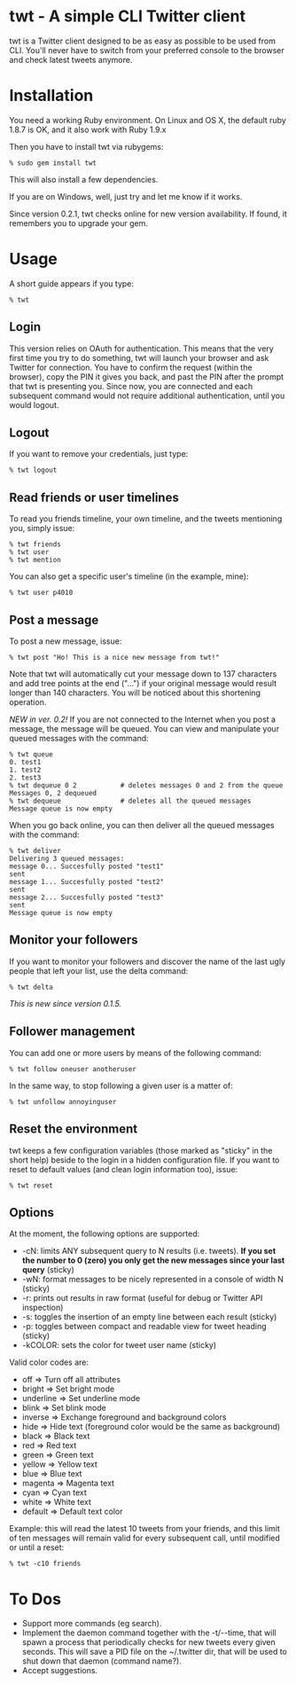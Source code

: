 twt - A simple CLI Twitter client
=================================
twt is a Twitter client designed to be as easy as possible to be used from CLI. You'll never have to switch from your preferred console to the browser and check latest tweets anymore.

Installation
============
You need a working Ruby environment. On Linux and OS X, the default ruby 1.8.7 is OK, and it also work with Ruby 1.9.x

Then you have to install twt via rubygems:

    % sudo gem install twt
    
This will also install a few dependencies.

If you are on Windows, well, just try and let me know if it works.

Since version 0.2.1, twt checks online for new version availability. If found, it remembers you to upgrade your gem.

Usage
=====
A short guide appears if you type:

    % twt

Login
-----
This version relies on OAuth for authentication. This means that the very first time you try to do something, twt will launch your browser and ask Twitter for connection. You have to confirm the request (within the browser), copy the PIN it gives you back, and past the PIN after the prompt that twt is presenting you.
Since now, you are connected and each subsequent command would not require additional authentication, until you would logout.

Logout
------
If you want to remove your credentials, just type:
    
    % twt logout
    
Read friends or user timelines
------------------------------

To read you friends timeline, your own timeline, and the tweets mentioning you, simply issue:

    % twt friends
    % twt user
    % twt mention
    
You can also get a specific user's timeline (in the example, mine):
    
    % twt user p4010
    
Post a message
--------------
To post a new message, issue:

    % twt post "Ho! This is a nice new message from twt!"

Note that twt will automatically cut your message down to 137 characters and add tree points at the end ("...") if your original message would result longer than 140 characters. You will be noticed about this shortening operation.

*NEW in ver. 0.2!* If you are not connected to the Internet when you post a message, the message will be queued. You can view and manipulate your queued messages with the command:

    % twt queue
    0. test1
    1. test2
    2. test3
    % twt dequeue 0 2           # deletes messages 0 and 2 from the queue
    Messages 0, 2 dequeued
    % twt dequeue               # deletes all the queued messages
    Message queue is now empty

When you go back online, you can then deliver all the queued messages with the command:

    % twt deliver
    Delivering 3 queued messages:
    message 0... Succesfully posted "test1"
    sent
    message 1... Succesfully posted "test2"
    sent
    message 2... Succesfully posted "test3"
    sent
    Message queue is now empty
    
Monitor your followers
----------------------
If you want to monitor your followers and discover the name of the last ugly people that left your list, use the delta command:

    % twt delta
    
*This is new since version 0.1.5.*

Follower management
-------------------
You can add one or more users by means of the following command:

    % twt follow oneuser anotheruser
    
In the same way, to stop following a given user is a matter of:
    
    % twt unfollow annoyinguser

Reset the environment
---------------------
twt keeps a few configuration variables (those marked as "sticky" in the short help) beside to the login in a hidden configuration file. If you want to reset to default values (and clean login information too), issue:

    % twt reset
    
Options
-------
At the moment, the following options are supported:

- -cN: limits ANY subsequent query to N results (i.e. tweets). **If you set the number to 0 (zero) you only get the new messages since your last query** (sticky)
- -wN: format messages to be nicely represented in a console of width N (sticky)
- -r:  prints out results in raw format (useful for debug or Twitter API inspection)
- -s:  toggles the insertion of an empty line between each result (sticky)
- -p:  toggles between compact and readable view for tweet heading (sticky)
- -kCOLOR: sets the color for tweet user name (sticky)

Valid color codes are:

- off       =>  Turn off all attributes
- bright    =>  Set bright mode
- underline =>  Set underline mode
- blink     =>  Set blink mode
- inverse   =>  Exchange foreground and background colors
- hide      =>  Hide text (foreground color would be the same as background)
- black     =>  Black text
- red       =>  Red text
- green     =>  Green text
- yellow    =>  Yellow text
- blue      =>  Blue text
- magenta   =>  Magenta text
- cyan      =>  Cyan text
- white     =>  White text
- default   =>  Default text color

Example: this will read the latest 10 tweets from your friends, and this limit of ten messages will remain valid for every subsequent call, until modified or until a reset:

    % twt -c10 friends

To Dos
======

- Support more commands (eg search).
- Implement the daemon command together with the -t/--time, that will spawn a process that periodically checks for new tweets every given seconds. This will save a PID file on the ~/.twitter dir, that will be used to shut down that daemon (command name?).
- Accept suggestions.
